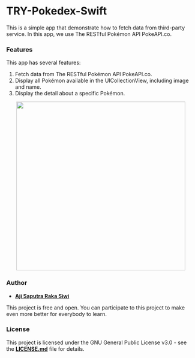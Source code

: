 # **TRY-Pokedex-Swift**

This is a simple app that demonstrate how to fetch data from third-party service. In this app, we use The RESTful Pokémon API PokeAPI.co. 

### **Features**
This app has several features:
1. Fetch data from The RESTful Pokémon API PokeAPI.co.
2. Display all Pokémon available in the UICollectionView, including image and name.
3. Display the detail about a specific Pokémon.

<p align="center">
  <img src="https://github.com/Ajisaputrars/TRY-Pokedex-Swift/blob/master/screenshot.png" width="450" align="center">
</p>


### **Author**

* **[Aji Saputra Raka Siwi][1]**

This project is free and open. You can participate to this project to make even more better for everybody to learn.

### **License**
This project is licensed under the GNU General Public License v3.0 - see the [**LICENSE.md**][2] file for details.

[1]:	https://github.com/Ajisaputrars
[2]:	https://github.com/Ajisaputrars/TRY-Pokedex-Swift/blob/master/LICENSE
